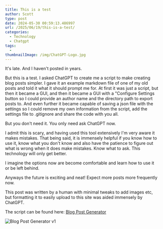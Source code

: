 ```yaml
---
title: This is a test
author: Scott
type: post
date: 2024-05-30 00:59:13.486997
url: /2025/06/19/this-is-a-test/
categories:
  - Technology
  - Chatgpt
tags:
  - 
thumbnailImage: /img/ChatGPT-Logo.jpg
---
```

It's late.
And I haven't posted in years.

But this is a test. I asked ChatGPT to create me a script to make creating blog posts simpler. I gave it an example markdown file of one of my old posts and told it what it should prompt me for. At first it was just a script, but then it became a GUI, and then it became a GUI with a "Configure Settings button so I could provide an author name and the directory path to export posts to. And even further it became capable of saving a json file with the settings so I could remove my own information from the script, add the settings file to .gitignore and share the code with you all. 

But you don't need it. You only need ask ChatGPT now.

I admit this is scary, and having used this tool extensively I'm very aware it makes mistakes. That being said, it is immensely helpful if you know how to use it, know what you don't know and also have the patience to figure out what is wrong when it does make mistakes. Know what to ask. This technology will only get better. 

I imagine the options now are become comfortable and learn how to use it or be left behind. 

Anyways the future is exciting and neat! Expect more posts more frequently now.

This post was written by a human with minimal tweaks to add images etc, but formatting it to easily upload to this site was aided immensely by ChatGPT.

The script can be found here: [Blog Post Generator](https://github.com/dezryth/misc-scripts)

![Blog Post Generator v1](/img/blogpostgeneratorv1.png)
